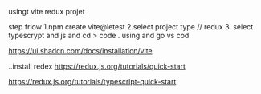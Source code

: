 usingt vite redux projet

step frlow
1.npm create vite@letest
2.select project type // redux 3. select typescrypt and js
and cd > code . using and go vs cod

<!-- flow and install tailwind css -->

https://ui.shadcn.com/docs/installation/vite

<!-- install redux  -->

..install redex
https://redux.js.org/tutorials/quick-start

<!-- store create  -->

https://redux.js.org/tutorials/typescript-quick-start
